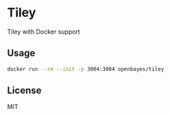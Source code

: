 # Tiley

Tiley with Docker support

## Usage

```bash
docker run --rm --init -p 3004:3004 openbayes/tiley
```

## License

MIT
